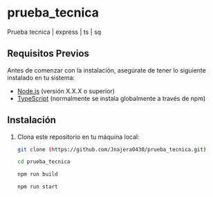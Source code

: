 # prueba_tecnica

Prueba tecnica | express | ts | sq

## Requisitos Previos

Antes de comenzar con la instalación, asegúrate de tener lo siguiente instalado en tu sistema:

- [Node.js](https://nodejs.org/) (versión X.X.X o superior)
- [TypeScript](https://www.typescriptlang.org/) (normalmente se instala globalmente a través de npm)

## Instalación

1. Clona este repositorio en tu máquina local:

   ```bash
   git clone (https://github.com/Jnajera0430/prueba_tecnica.git)

   cd prueba_tecnica
   
   npm run build

   npm run start

